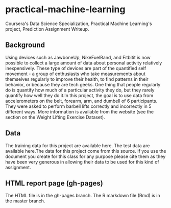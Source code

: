 # practical-machine-learning

Coursera's Data Science Specialization, Practical Machine Learning's project, Prediction Assignment Writeup.

## Background

Using devices such as JawboneUp, NikeFuelBand, and Fitbitit is now possible to collect a large amount of data about personal activity relatively inexpensively. These type of devices are part of the quantified self movement - a group of enthusiasts who take measurements about themselves regularly to improve their health, to find patterns in their behavior, or because they are tech geeks. One thing that people regularly do is quantify how much of a particular activity they do, but they rarely quantify how well they do it.In this project, the goal is to use data from accelerometers on the belt, forearm, arm, and dumbell of 6 participants. They were asked to perform barbell lifts correctly and incorrectly in 5 different ways. More information is available from the website (see the section on the Weight Lifting Exercise Dataset).


## Data

The training data for this project are available here. The test data are available here.The data for this project come from this source. If you use the document you create for this class for any purpose please cite them as they have been very generous in allowing their data to be used for this kind of assignment.

## HTML report page (gh-pages)

The HTML file is in the gh-pages branch. 
The R markdown file (Rmd) is in the master branch.
